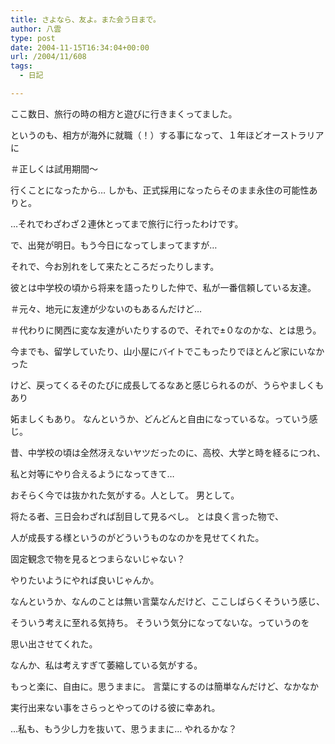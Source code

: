 ```yaml
---
title: さよなら、友よ。また会う日まで。
author: 八雲
type: post
date: 2004-11-15T16:34:04+00:00
url: /2004/11/608
tags:
  - 日記

---
```

ここ数日、旅行の時の相方と遊びに行きまくってました。
  
というのも、相方が海外に就職（！）する事になって、１年ほどオーストラリアに
  
＃正しくは試用期間～
  
行くことになったから… しかも、正式採用になったらそのまま永住の可能性ありと。
  
…それでわざわざ２連休とってまで旅行に行ったわけです。
  
で、出発が明日。もう今日になってしまってますが…

それで、今お別れをして来たところだったりします。
  
彼とは中学校の頃から将来を語ったりした仲で、私が一番信頼している友達。
  
＃元々、地元に友達が少ないのもあるんだけど…
  
＃代わりに関西に変な友達がいたりするので、それで±０なのかな、とは思う。

今までも、留学していたり、山小屋にバイトでこもったりでほとんど家にいなかった
  
けど、戻ってくるそのたびに成長してるなあと感じられるのが、うらやましくもあり
  
妬ましくもあり。 なんというか、どんどんと自由になっているな。っていう感じ。
  
昔、中学校の頃は全然冴えないヤツだったのに、高校、大学と時を経るにつれ、
  
私と対等にやり合えるようになってきて…
  
おそらく今では抜かれた気がする。人として。 男として。
  
将たる者、三日会わざれば刮目して見るべし。 とは良く言った物で、
  
人が成長する様というのがどういうものなのかを見せてくれた。
  
固定観念で物を見るとつまらないじゃない？
  
やりたいようにやれば良いじゃんか。
  
なんというか、なんのことは無い言葉なんだけど、ここしばらくそういう感じ、
  
そういう考えに至れる気持ち。 そういう気分になってないな。っていうのを
  
思い出させてくれた。
  
なんか、私は考えすぎて萎縮している気がする。
  
もっと楽に、自由に。思うままに。 言葉にするのは簡単なんだけど、なかなか
  
実行出来ない事をさらっとやってのける彼に幸あれ。

…私も、もう少し力を抜いて、思うままに… やれるかな？
